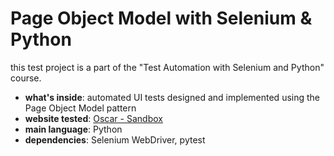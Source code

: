 # Page Object Model with Selenium & Python

this test project is a part of the "Test Automation with Selenium and Python" course.
- **what's inside**: automated UI tests designed and implemented using the Page Object Model pattern
- **website tested**: [Oscar - Sandbox](https://selenium1py.pythonanywhere.com/en-gb/)
- **main language**: Python
- **dependencies**: Selenium WebDriver, pytest